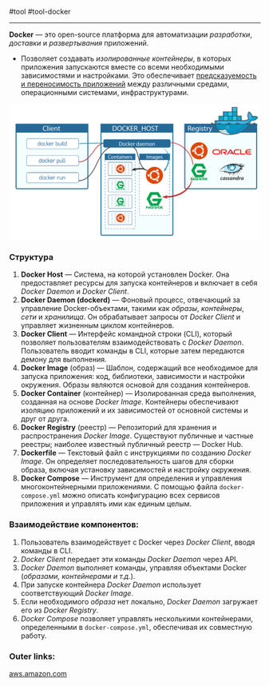 #tool #tool-docker

---
**Docker** — это open-source платформа для автоматизации *разработки*, *доставки* и *развертывания* приложений. 
- Позволяет создавать *изолированные контейнеры*, в которых приложения запускаются вместе со всеми необходимыми зависимостями и настройками. Это обеспечивает <u>предсказуемость и переносимость приложений</u> между различными средами, операционными системами, инфраструктурами.

![|700](heap/_files/Pasted%20image%2020240612164148.png)

### Структура

1. **Docker Host** — Система, на которой установлен Docker. Она предоставляет ресурсы для запуска контейнеров и включает в себя *Docker Daemon* и *Docker Client*.
2. **Docker Daemon (dockerd)** — Фоновый процесс, отвечающий за управление Docker-объектами, такими как *образы*, *контейнеры*, *сети* и *хранилища*. Он обрабатывает запросы от *Docker Client* и управляет жизненным циклом контейнеров.
3. **Docker Client** — Интерфейс командной строки (CLI), который позволяет пользователям взаимодействовать с *Docker Daemon*. Пользователь вводит команды в CLI, которые затем передаются демону для выполнения.
4. **Docker Image** (образ) — Шаблон, содержащий все необходимое для запуска приложения: код, библиотеки, зависимости и настройки окружения. Образы являются основой для создания контейнеров.
5. **Docker Container** (контейнер) — Изолированная среда выполнения, созданная на основе *Docker Image*. Контейнеры обеспечивают изоляцию приложений и их зависимостей от основной системы и друг от друга.
6. **Docker Registry** (реестр) — Репозиторий для хранения и распространения *Docker Image*. Существуют публичные и частные реестры; наиболее известный публичный реестр — Docker Hub.
7. **Dockerfile** — Текстовый файл с инструкциями по созданию *Docker Image*. Он определяет последовательность шагов для сборки образа, включая установку зависимостей и настройку окружения.
8. **Docker Compose** — Инструмент для определения и управления многоконтейнерными приложениями. С помощью файла `docker-compose.yml` можно описать конфигурацию всех сервисов приложения и управлять ими как единым целым.


### Взаимодействие компонентов:

1. Пользователь взаимодействует с Docker через *Docker Client*, вводя команды в CLI.
2. *Docker Client* передает эти команды *Docker Daemon* через API.
3. *Docker Daemon* выполняет команды, управляя объектами Docker (*образами, контейнерами и т.д.*).
4. При запуске контейнера *Docker Daemon* использует соответствующий *Docker Image*.
5. Если необходимого *образа* нет локально, *Docker Daemon* загружает его из *Docker Registry*.
6. *Docker Compose* позволяет управлять несколькими контейнерами, определенными в `docker-compose.yml`, обеспечивая их совместную работу.

### Outer links:
[aws.amazon.com](https://aws.amazon.com/ru/docker/?utm_source=chatgpt.com)

